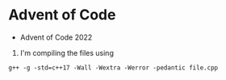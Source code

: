 # Advent of Code


- Advent of Code 2022

1. I'm compiling the files using
```
g++ -g -std=c++17 -Wall -Wextra -Werror -pedantic file.cpp 
```
